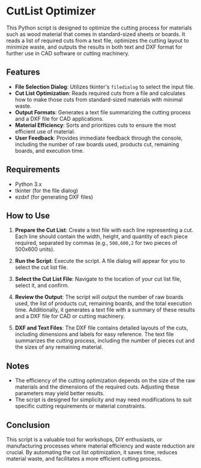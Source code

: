 # CutList Optimizer

This Python script is designed to optimize the cutting process for materials such as wood material that comes in standard-sized sheets or boards.
It reads a list of required cuts from a text file, optimizes the cutting layout to minimize waste, and outputs the results in both text and DXF format
for further use in CAD software or cutting machinery. 

## Features

- **File Selection Dialog**: Utilizes tkinter's `filedialog` to select the input file.
- **Cut List Optimization**: Reads required cuts from a file and calculates how to make those cuts from standard-sized materials with minimal waste.
- **Output Formats**: Generates a text file summarizing the cutting process and a DXF file for CAD applications.
- **Material Efficiency**: Sorts and prioritizes cuts to ensure the most efficient use of material.
- **User Feedback**: Provides immediate feedback through the console, including the number of raw boards used, products cut, remaining boards, and execution time.

## Requirements

- Python 3.x
- tkinter (for the file dialog)
- ezdxf (for generating DXF files)

## How to Use

1. **Prepare the Cut List**: Create a text file with each line representing a cut. Each line should contain the width, height, and quantity of each piece required, separated by commas (e.g., `500,600,2` for two pieces of 500x600 units).

2. **Run the Script**: Execute the script. A file dialog will appear for you to select the cut list file.

3. **Select the Cut List File**: Navigate to the location of your cut list file, select it, and confirm.

4. **Review the Output**: The script will output the number of raw boards used, the list of products cut, remaining boards, and the total execution time. Additionally, it generates a text file with a summary of these results and a DXF file for CAD or cutting machinery.

5. **DXF and Text Files**: The DXF file contains detailed layouts of the cuts, including dimensions and labels for easy reference. The text file summarizes the cutting process, including the number of pieces cut and the sizes of any remaining material.

## Notes

- The efficiency of the cutting optimization depends on the size of the raw materials and the dimensions of the required cuts. Adjusting these parameters may yield better results.
- The script is designed for simplicity and may need modifications to suit specific cutting requirements or material constraints.

## Conclusion

This script is a valuable tool for workshops, DIY enthusiasts, or manufacturing processes where material efficiency and waste reduction are crucial. By automating the cut list optimization, it saves time, reduces material waste, and facilitates a more efficient cutting process.

